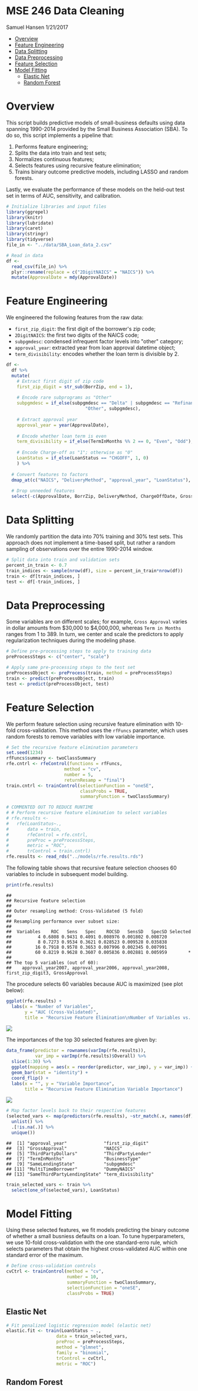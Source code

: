MSE 246 Data Cleaning
================
Samuel Hansen
1/21/2017

-   [Overview](#overview)
-   [Feature Engineering](#feature-engineering)
-   [Data Splitting](#data-splitting)
-   [Data Preprocessing](#data-preprocessing)
-   [Feature Selection](#feature-selection)
-   [Model Fitting](#model-fitting)
    -   [Elastic Net](#elastic-net)
    -   [Random Forest](#random-forest)

Overview
========

This script builds predictive models of small-business defaults using data spanning 1990-2014 provided by the Small Business Association (SBA). To do so, this script implements a pipeline that:

1.  Performs feature engineering;
2.  Splits the data into train and test sets;
3.  Normalizes continuous features;
4.  Selects features using recursive feature elimination;
5.  Trains binary outcome predictive models, including LASSO and random forests.

Lastly, we evaluate the performance of these models on the held-out test set in terms of AUC, sensitivity, and calibration.

``` r
# Initialize libraries and input files 
library(ggrepel)
library(knitr)
library(lubridate)
library(caret)
library(stringr)
library(tidyverse)
file_in <- "../data/SBA_Loan_data_2.csv"

# Read in data 
df <- 
  read_csv(file_in) %>%
  plyr::rename(replace = c("2DigitNAICS" = "NAICS")) %>%
  mutate(ApprovalDate = mdy(ApprovalDate))
```

Feature Engineering
===================

We engineered the following features from the raw data:

-   `first_zip_digit`: the first digit of the borrower's zip code;
-   `2DigitNAICS`: the first two digits of the NAICS code;
-   `subpgmdesc`: condensed infrequent factor levels into "other" category;
-   `approval_year`: extracted year from loan approval datetime object;
-   `term_divisibility`: encodes whether the loan term is divisible by 2.

``` r
df <- 
  df %>%
  mutate(
    # Extract first digit of zip code
    first_zip_digit = str_sub(BorrZip, end = 1), 
         
    # Encode rare subprograms as "Other"
    subpgmdesc = if_else(subpgmdesc == "Delta" | subpgmdesc == "Refinance",
                              "Other", subpgmdesc),
         
    # Extract approval year
    approval_year = year(ApprovalDate),
         
    # Encode whether loan term is even 
    term_divisibility = if_else(TermInMonths %% 2 == 0, "Even", "Odd"),
    
    # Encode Charge-off as "1"; otherwise as "0"
    LoanStatus = if_else(LoanStatus == "CHGOFF", 1, 0)
    ) %>%
  
  # Convert features to factors 
  dmap_at(c("NAICS", "DeliveryMethod", "approval_year", "LoanStatus"), as.factor) %>%
  
  # Drop unneeded features
  select(-c(ApprovalDate, BorrZip, DeliveryMethod, ChargeOffDate, GrossChargeOffAmount))
```

Data Splitting
==============

We randomly partition the data into 70% training and 30% test sets. This approach does not implement a time-based split, but rather a random sampling of observations over the entire 1990-2014 window.

``` r
# Split data into train and validation sets 
percent_in_train <- 0.7
train_indices <- sample(nrow(df), size = percent_in_train*nrow(df))
train <- df[train_indices, ]
test <- df[-train_indices, ]
```

Data Preprocessing
==================

Some variables are on different scales; for example, `Gross Approval` varies in dollar amounts from $30,000 to $4,000,000, whereas `Term in Months` ranges from 1 to 389. In turn, we center and scale the predictors to apply regularization techniques during the modeling phase.

``` r
# Define pre-processing steps to apply to training data
preProcessSteps <- c("center", "scale")

# Apply same pre-processing steps to the test set
preProcessObject <- preProcess(train, method = preProcessSteps)
train <- predict(preProcessObject, train)
test <- predict(preProcessObject, test)
```

Feature Selection
=================

We perform feature selection using recursive feature elimination with 10-fold cross-validation. This method uses the `rfFuncs` parameter, which uses random forests to remove variables with low variable importance.

``` r
# Set the recursive feature elimination parameters 
set.seed(1234)
rfFuncs$summary <- twoClassSummary
rfe.cntrl <- rfeControl(functions = rfFuncs,
                      method = "cv",
                      number = 5,
                      returnResamp = "final")
train.cntrl <- trainControl(selectionFunction = "oneSE",
                            classProbs = TRUE,
                            summaryFunction = twoClassSummary)

# COMMENTED OUT TO REDUCE RUNTIME 
# # Perform recursive feature elimination to select variables 
# rfe.results <- 
#   rfe(LoanStatus~., 
#       data = train,
#       rfeControl = rfe.cntrl,
#       preProc = preProcessSteps,
#       metric = "ROC",
#       trControl = train.cntrl)
rfe.results <- read_rds("../models/rfe.results.rds")
```

The following table shows that recursive feature selection chooses 60 variables to include in subsequent model building.

``` r
print(rfe.results)
```

    ## 
    ## Recursive feature selection
    ## 
    ## Outer resampling method: Cross-Validated (5 fold) 
    ## 
    ## Resampling performance over subset size:
    ## 
    ##  Variables    ROC   Sens   Spec    ROCSD   SensSD   SpecSD Selected
    ##          4 0.6808 0.9431 0.4091 0.008976 0.001802 0.008720         
    ##          8 0.7273 0.9534 0.3621 0.028523 0.009528 0.035838         
    ##         16 0.7918 0.9578 0.3653 0.007996 0.002345 0.007991         
    ##         60 0.8219 0.9628 0.3607 0.005836 0.002881 0.005959        *
    ## 
    ## The top 5 variables (out of 60):
    ##    approval_year2007, approval_year2006, approval_year2008, first_zip_digit3, GrossApproval

The procedure selects 60 variables because AUC is maximized (see plot below):

``` r
ggplot(rfe.results) +
  labs(x = "Number of Variables",
       y = "AUC (Cross-Validated)",
       title = "Recursive Feature Elimination\nNumber of Variables vs. AUC")
```

![](data_cleaning_files/figure-markdown_github/unnamed-chunk-7-1.png)

The importances of the top 30 selected features are given by:

``` r
data_frame(predictor = rownames(varImp(rfe.results)), 
           var_imp = varImp(rfe.results)$Overall) %>%
  slice(1:30) %>%
  ggplot(mapping = aes(x = reorder(predictor, var_imp), y = var_imp)) +
  geom_bar(stat = "identity") +
  coord_flip() +
  labs(x = "", y = "Variable Importance", 
       title = "Recursive Feature Elimination Variable Importance")
```

![](data_cleaning_files/figure-markdown_github/unnamed-chunk-8-1.png)

``` r
# Map factor levels back to their respective features 
(selected_vars <- map(predictors(rfe.results), ~str_match(.x, names(df))) %>% 
  unlist() %>% 
  .[!is.na(.)] %>%
  unique())
```

    ##  [1] "approval_year"              "first_zip_digit"           
    ##  [3] "GrossApproval"              "NAICS"                     
    ##  [5] "ThirdPartyDollars"          "ThirdPartyLender"          
    ##  [7] "TermInMonths"               "BusinessType"              
    ##  [9] "SameLendingState"           "subpgmdesc"                
    ## [11] "MultiTimeBorrower"          "DummyNAICS"                
    ## [13] "SameThirdPartyLendingState" "term_divisibility"

``` r
train_selected_vars <- train %>%
  select(one_of(selected_vars), LoanStatus)
```

Model Fitting
=============

Using these selected features, we fit models predicting the binary outcome of whether a small busniess defaults on a loan. To tune hyperparameters, we use 10-fold cross-validation with the one standard-erro rule, which selects parameters that obtain the highest cross-validated AUC within one standard error of the maximum.

``` r
# Define cross-validation controls 
cvCtrl <- trainControl(method = "cv", 
                       number = 10,
                       summaryFunction = twoClassSummary, 
                       selectionFunction = "oneSE",
                       classProbs = TRUE)
```

Elastic Net
-----------

``` r
# Fit penalized logistic regression model (elastic net)
elastic.fit <- train(LoanStatus ~ .,
                   data = train_selected_vars,
                   preProc = preProcessSteps,
                   method = "glmnet",
                   family = "binomial",
                   trControl = cvCtrl,
                   metric = "ROC")
```

Random Forest
-------------
